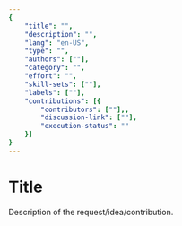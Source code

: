 ```yaml
---
{
    "title": "",
    "description": "",
    "lang": "en-US",
    "type": "",
    "authors": [""],
    "category": "",
    "effort": "",
    "skill-sets": [""],
    "labels": [""],
    "contributions": [{
        "contributors": [""],,
        "discussion-link": [""],
        "execution-status": ""
    }]
}
---
```


# Title

Description of the request/idea/contribution. 
